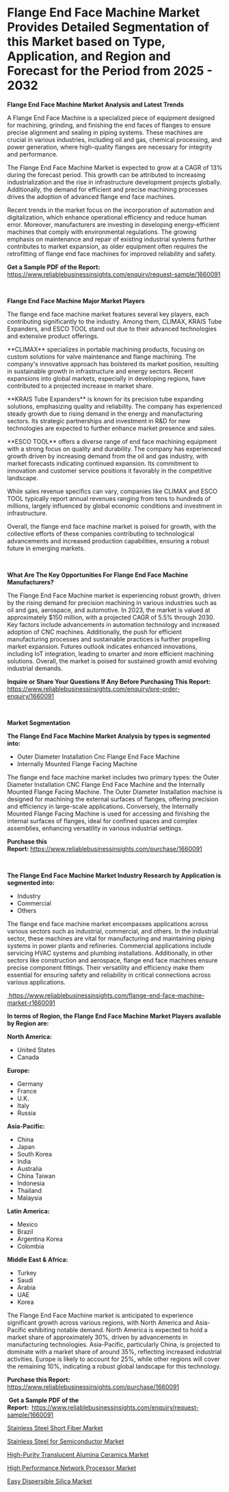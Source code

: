<p><h1>Flange End Face Machine Market Provides Detailed Segmentation of this Market based on Type, Application, and Region and Forecast for the Period from 2025 - 2032</h1></p><p><strong>Flange End Face Machine Market Analysis and Latest Trends</strong></p>
<p><p>A Flange End Face Machine is a specialized piece of equipment designed for machining, grinding, and finishing the end faces of flanges to ensure precise alignment and sealing in piping systems. These machines are crucial in various industries, including oil and gas, chemical processing, and power generation, where high-quality flanges are necessary for integrity and performance.</p><p>The Flange End Face Machine Market is expected to grow at a CAGR of 13% during the forecast period. This growth can be attributed to increasing industrialization and the rise in infrastructure development projects globally. Additionally, the demand for efficient and precise machining processes drives the adoption of advanced flange end face machines.</p><p>Recent trends in the market focus on the incorporation of automation and digitalization, which enhance operational efficiency and reduce human error. Moreover, manufacturers are investing in developing energy-efficient machines that comply with environmental regulations. The growing emphasis on maintenance and repair of existing industrial systems further contributes to market expansion, as older equipment often requires the retrofitting of flange end face machines for improved reliability and safety.</p></p>
<p><strong>Get a Sample PDF of the Report:&nbsp;</strong> <a href="https://www.reliablebusinessinsights.com/enquiry/request-sample/1660091?utm_campaign=60&utm_medium=2&utm_source=Github&utm_content=ia&utm_term=29032025&utm_id=flange-end-face-machine">https://www.reliablebusinessinsights.com/enquiry/request-sample/1660091</a></p>
<p>&nbsp;</p>
<p><strong>Flange End Face Machine Major Market Players</strong></p>
<p><p>The flange end face machine market features several key players, each contributing significantly to the industry. Among them, CLIMAX, KRAIS Tube Expanders, and ESCO TOOL stand out due to their advanced technologies and extensive product offerings.</p><p>**CLIMAX** specializes in portable machining products, focusing on custom solutions for valve maintenance and flange machining. The company's innovative approach has bolstered its market position, resulting in sustainable growth in infrastructure and energy sectors. Recent expansions into global markets, especially in developing regions, have contributed to a projected increase in market share.</p><p>**KRAIS Tube Expanders** is known for its precision tube expanding solutions, emphasizing quality and reliability. The company has experienced steady growth due to rising demand in the energy and manufacturing sectors. Its strategic partnerships and investment in R&D for new technologies are expected to further enhance market presence and sales.</p><p>**ESCO TOOL** offers a diverse range of end face machining equipment with a strong focus on quality and durability. The company has experienced growth driven by increasing demand from the oil and gas industry, with market forecasts indicating continued expansion. Its commitment to innovation and customer service positions it favorably in the competitive landscape.</p><p>While sales revenue specifics can vary, companies like CLIMAX and ESCO TOOL typically report annual revenues ranging from tens to hundreds of millions, largely influenced by global economic conditions and investment in infrastructure.</p><p>Overall, the flange end face machine market is poised for growth, with the collective efforts of these companies contributing to technological advancements and increased production capabilities, ensuring a robust future in emerging markets.</p></p>
<p>&nbsp;</p>
<p><strong>What Are The Key Opportunities For Flange End Face Machine Manufacturers?</strong></p>
<p><p>The Flange End Face Machine market is experiencing robust growth, driven by the rising demand for precision machining in various industries such as oil and gas, aerospace, and automotive. In 2023, the market is valued at approximately $150 million, with a projected CAGR of 5.5% through 2030. Key factors include advancements in automation technology and increased adoption of CNC machines. Additionally, the push for efficient manufacturing processes and sustainable practices is further propelling market expansion. Futures outlook indicates enhanced innovations, including IoT integration, leading to smarter and more efficient machining solutions. Overall, the market is poised for sustained growth amid evolving industrial demands.</p></p>
<p><strong>Inquire or Share Your Questions If Any Before Purchasing This Report:</strong> <a href="https://www.reliablebusinessinsights.com/enquiry/pre-order-enquiry/1660091?utm_campaign=60&utm_medium=2&utm_source=Github&utm_content=ia&utm_term=29032025&utm_id=flange-end-face-machine">https://www.reliablebusinessinsights.com/enquiry/pre-order-enquiry/1660091</a></p>
<p>&nbsp;</p>
<p><strong>Market Segmentation</strong></p>
<p><strong>The Flange End Face Machine Market Analysis by types is segmented into:</strong></p>
<p><ul><li>Outer Diameter Installation Cnc Flange End Face Machine</li><li>Internally Mounted Flange Facing Machine</li></ul></p>
<p><p>The flange end face machine market includes two primary types: the Outer Diameter Installation CNC Flange End Face Machine and the Internally Mounted Flange Facing Machine. The Outer Diameter Installation machine is designed for machining the external surfaces of flanges, offering precision and efficiency in large-scale applications. Conversely, the Internally Mounted Flange Facing Machine is used for accessing and finishing the internal surfaces of flanges, ideal for confined spaces and complex assemblies, enhancing versatility in various industrial settings.</p></p>
<p><strong>Purchase this Report:&nbsp;</strong><a href="https://www.reliablebusinessinsights.com/purchase/1660091?utm_campaign=60&utm_medium=2&utm_source=Github&utm_content=ia&utm_term=29032025&utm_id=flange-end-face-machine">https://www.reliablebusinessinsights.com/purchase/1660091</a></p>
<p>&nbsp;</p>
<p><strong>The Flange End Face Machine Market Industry Research by Application is segmented into:</strong></p>
<p><ul><li>Industry</li><li>Commercial</li><li>Others</li></ul></p>
<p><p>The flange end face machine market encompasses applications across various sectors such as industrial, commercial, and others. In the industrial sector, these machines are vital for manufacturing and maintaining piping systems in power plants and refineries. Commercial applications include servicing HVAC systems and plumbing installations. Additionally, in other sectors like construction and aerospace, flange end face machines ensure precise component fittings. Their versatility and efficiency make them essential for ensuring safety and reliability in critical connections across various applications.</p></p>
<p><a href="https://www.reliablebusinessinsights.com/flange-end-face-machine-market-r1660091?utm_campaign=60&utm_medium=2&utm_source=Github&utm_content=ia&utm_term=29032025&utm_id=flange-end-face-machine">&nbsp;https://www.reliablebusinessinsights.com/flange-end-face-machine-market-r1660091</a></p>
<p><strong>In terms of Region, the Flange End Face Machine Market Players available by Region are:</strong></p>
<p>
    <p> <strong> North America: </strong>
        <ul>
            <li>United States</li>
            <li>Canada</li>
        </ul>
        </p> 
    <p> <strong> Europe: </strong>
        <ul>
            <li>Germany</li>
            <li>France</li>
            <li>U.K.</li>
            <li>Italy</li>
            <li>Russia</li>
        </ul>
        </p> 
    <p> <strong> Asia-Pacific: </strong>
        <ul>
            <li>China</li>
            <li>Japan</li>
            <li>South Korea</li>
            <li>India</li>
            <li>Australia</li>
            <li>China Taiwan</li>
            <li>Indonesia</li>
            <li>Thailand</li>
            <li>Malaysia</li>
        </ul>
        </p> 
    <p> <strong> Latin America: </strong>
        <ul>
            <li>Mexico</li>
            <li>Brazil</li>
            <li>Argentina Korea</li>
            <li>Colombia</li>
        </ul>
        </p> 
    <p> <strong> Middle East & Africa: </strong>
        <ul>
            <li>Turkey</li>
            <li>Saudi</li>
            <li>Arabia</li>
            <li>UAE</li>
            <li>Korea</li>
        </ul>
    </p>
    </p>
<p><p>The Flange End Face Machine market is anticipated to experience significant growth across various regions, with North America and Asia-Pacific exhibiting notable demand. North America is expected to hold a market share of approximately 30%, driven by advancements in manufacturing technologies. Asia-Pacific, particularly China, is projected to dominate with a market share of around 35%, reflecting increased industrial activities. Europe is likely to account for 25%, while other regions will cover the remaining 10%, indicating a robust global landscape for this technology.</p></p>
<p><strong>Purchase this Report: </strong><a href="https://www.reliablebusinessinsights.com/purchase/1660091?utm_campaign=60&utm_medium=2&utm_source=Github&utm_content=ia&utm_term=29032025&utm_id=flange-end-face-machine">https://www.reliablebusinessinsights.com/purchase/1660091</a></p>
<p>&nbsp;<strong>Get a Sample PDF of the Report:&nbsp;&nbsp;</strong><a href="https://www.reliablebusinessinsights.com/enquiry/request-sample/1660091?utm_campaign=60&utm_medium=2&utm_source=Github&utm_content=ia&utm_term=29032025&utm_id=flange-end-face-machine">https://www.reliablebusinessinsights.com/enquiry/request-sample/1660091</a></p>
<p><strong></strong></p>
<p><p><a href="https://github.com/ozolsgasko02/Market-Research-Report-List-1/blob/main/stainless-steel-short-fiber-market.md?utm_campaign=60&utm_medium=2&utm_source=Github&utm_content=ia&utm_term=29032025&utm_id=flange-end-face-machine">Stainless Steel Short Fiber Market</a></p><p><a href="https://github.com/puhakhommabh/Market-Research-Report-List-1/blob/main/stainless-steel-for-semiconductor-market.md?utm_campaign=60&utm_medium=2&utm_source=Github&utm_content=ia&utm_term=29032025&utm_id=flange-end-face-machine">Stainless Steel for Semiconductor Market</a></p><p><a href="https://github.com/mynaoanes/Market-Research-Report-List-1/blob/main/high-purity-translucent-alumina-ceramics-market.md?utm_campaign=60&utm_medium=2&utm_source=Github&utm_content=ia&utm_term=29032025&utm_id=flange-end-face-machine">High-Purity Translucent Alumina Ceramics Market</a></p><p><a href="https://github.com/alrogikrosa/Market-Research-Report-List-1/blob/main/high-performance-network-processor-market.md?utm_campaign=60&utm_medium=2&utm_source=Github&utm_content=ia&utm_term=29032025&utm_id=flange-end-face-machine">High Performance Network Processor Market</a></p><p><a href="https://github.com/borknyberg/Market-Research-Report-List-1/blob/main/easy-dispersible-silica-market.md?utm_campaign=60&utm_medium=2&utm_source=Github&utm_content=ia&utm_term=29032025&utm_id=flange-end-face-machine">Easy Dispersible Silica Market</a></p></p>